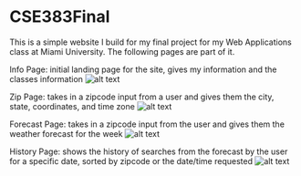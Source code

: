 # CSE383Final

This is a simple website I build for my final project for my Web Applications class at Miami University. The following pages are part of it.

Info Page: initial landing page for the site, gives my information and the classes information
![alt text](https://github.com/Ckeen35/CSE383Final/blob/master/images/CSE383INFOPAGE.PNG?raw=true)

Zip Page: takes in a zipcode input from a user and gives them the city, state, coordinates, and time zone
![alt text](https://github.com/Ckeen35/CSE383Final/blob/master/images/CSE383ZIPPAGE.PNG?raw=true)

Forecast Page: takes in a zipcode input from the user and gives them the weather forecast for the week
![alt text](https://github.com/Ckeen35/CSE383Final/blob/master/images/CSE383FORECASTPAGE.PNG?raw=true)

History Page: shows the history of searches from the forecast by the user for a specific date, sorted by zipcode or the date/time requested
![alt text](https://github.com/Ckeen35/CSE383Final/blob/master/images/CSE383HISTORYPAGE.PNG?raw=true)

